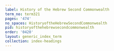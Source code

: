 ```yaml
---
label: History of the Hebrew Second Commonwealth
term_no: term321
pages: '474'
no_spaces: HistoryoftheHebrewSecondCommonwealth
pid: historyofthehebrewsecondcommonwealth
order: '0420'
layout: generic_index_term
collection: index-headings
---
```

